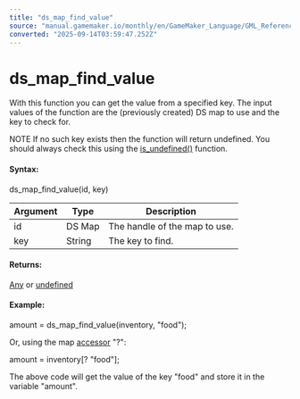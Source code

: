```yaml
---
title: "ds_map_find_value"
source: "manual.gamemaker.io/monthly/en/GameMaker_Language/GML_Reference/Data_Structures/DS_Maps/ds_map_find_value.htm"
converted: "2025-09-14T03:59:47.252Z"
---
```


# ds\_map\_find\_value

With this function you can get the value from a specified key. The input values of the function are the (previously created) DS map to use and the key to check for.

NOTE If no such key exists then the function will return undefined. You should always check this using the [is\_undefined()](../../Variable_Functions/is_undefined.md) function.

#### Syntax:

ds\_map\_find\_value(id, key)

| Argument | Type | Description |
| --- | --- | --- |
| id | DS Map | The handle of the map to use. |
| key | String | The key to find. |

#### Returns:

[Any](../../../GML_Overview/Data_Types.htm#variable) or [undefined](../../../GML_Overview/Data_Types.md)

#### Example:

amount = ds\_map\_find\_value(inventory, "food");

Or, using the map [accessor](../../../GML_Overview/Accessors.md) "?":

amount = inventory\[? "food"\];

The above code will get the value of the key "food" and store it in the variable "amount".